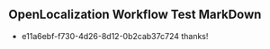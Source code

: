## OpenLocalization Workflow Test MarkDown

* e11a6ebf-f730-4d26-8d12-0b2cab37c724 
thanks!



<!--HONumber=Feb16_HO3-->
